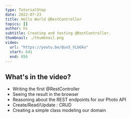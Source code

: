```yaml
---
type: TutorialStep
date: 2022-07-23
title: Hello World @RestController
topics: []
author: hs
subtitle: Creating and testing @RestController.
thumbnail: ./thumbnail.png
video:
  url: "https://youtu.be/QuvS_VLbGko"
  start: 641
  end: 856
---
```


## What's in the video?

- Writing the first @RestController
- Seeing the result in the browser
- Reasoning about the REST endpoints for our Photo API
- Create/Read/Update : CRUD
- Creating a simple class modeling our domain
